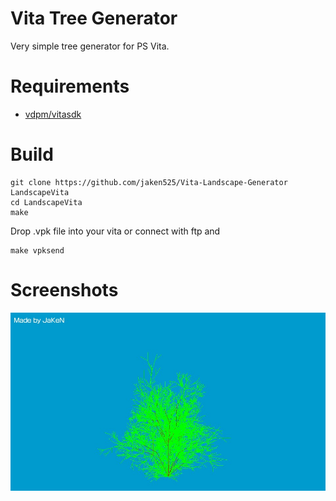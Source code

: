 Vita Tree Generator
=============

Very simple tree generator for PS Vita.

# Requirements
- [vdpm/vitasdk](https://github.com/vitasdk/vdpm/tree/master)

# Build
```shell
git clone https://github.com/jaken525/Vita-Landscape-Generator LandscapeVita
cd LandscapeVita
make
```

Drop .vpk file into your vita or connect with ftp and
```shell
make vpksend
```

# Screenshots
![s1](screenshots/s.jpg)
